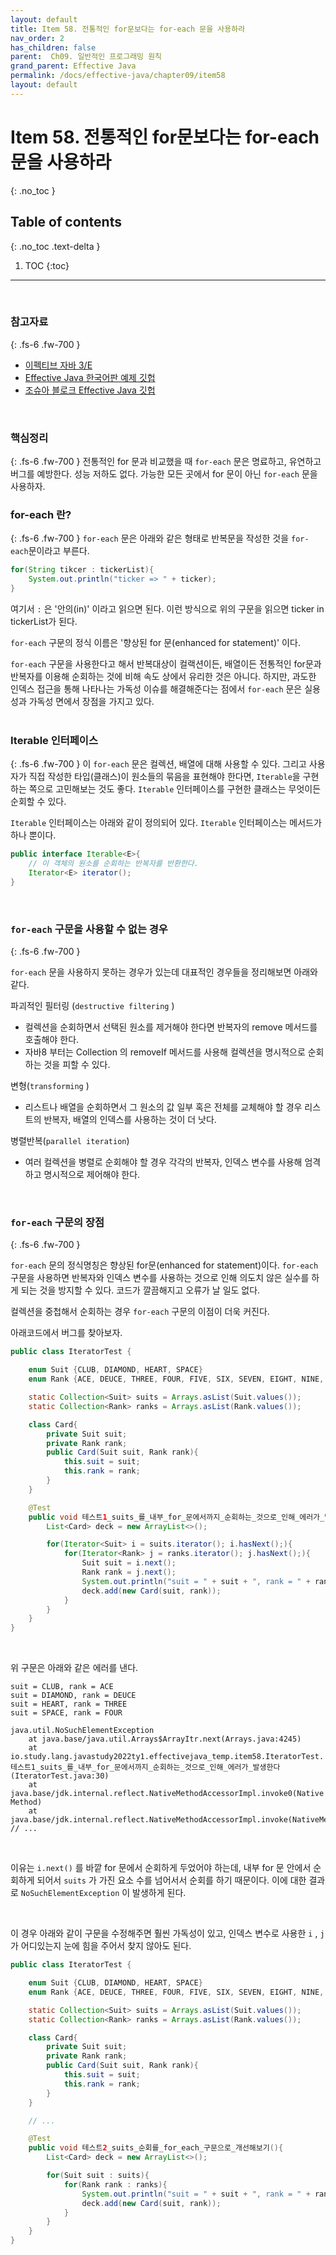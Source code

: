 ```yaml
---
layout: default
title: Item 58. 전통적인 for문보다는 for-each 문을 사용하라 
nav_order: 2
has_children: false
parent:  Ch09. 일반적인 프로그래밍 원칙
grand_parent: Effective Java
permalink: /docs/effective-java/chapter09/item58
layout: default
---
```




# Item 58. 전통적인 for문보다는 for-each 문을 사용하라 
{: .no_toc }

## Table of contents
{: .no_toc .text-delta }

1. TOC
{:toc}

---

<br>

### 참고자료
{: .fs-6 .fw-700 }

- [이펙티브 자바 3/E](http://www.yes24.com/Product/Goods/65551284)
- [Effective Java 한국어판 예제 깃헙](https://github.com/WegraLee)
- [조슈아 블로크 Effective Java 깃헙](https://github.com/jbloch/effective-java-3e-source-code/tree/master/src/effectivejava)
  <br>

<br>



### 핵심정리
{: .fs-6 .fw-700 }
전통적인 for 문과 비교했을 때 `for-each` 문은 명료하고, 유연하고 버그를 예방한다. 성능 저하도 없다. 가능한 모든 곳에서 for 문이 아닌 `for-each` 문을 사용하자.
<br>

### for-each 란?
{: .fs-6 .fw-700 }
`for-each` 문은 아래와 같은 형태로 반복문을 작성한 것을 `for-each`문이라고 부른다.

```java
for(String tikcer : tickerList){
	System.out.println("ticker => " + ticker);
}
```

여기서 `:` 은 '안의(in)' 이라고 읽으면 된다. 이런 방식으로 위의 구문을 읽으면 ticker in tickerList가 된다.<br>

`for-each` 구문의 정식 이름은 '향상된 for 문(enhanced for statement)' 이다.<br>

`for-each` 구문을 사용한다고 해서 반복대상이 컬랙션이든, 배열이든 전통적인 for문과 반복자를 이용해 순회하는 것에 비해 속도 상에서 유리한 것은 아니다. 하지만, 과도한 인덱스 접근을 통해 나타나는 가독성 이슈를 해결해준다는 점에서 `for-each` 문은 실용성과 가독성 면에서 장점을 가지고 있다.<br>
<br>

### Iterable 인터페이스
{: .fs-6 .fw-700 }
이 `for-each` 문은 컬렉션, 배열에 대해 사용할 수 있다. 그리고 사용자가 직접 작성한 타입(클래스)이 원소들의 묶음을 표현해야 한다면, `Iterable`을 구현하는 쪽으로 고민해보는 것도 좋다. `Iterable` 인터페이스를 구현한 클래스는 무엇이든 순회할 수 있다.<br>

`Iterable` 인터페이스는 아래와 같이 정의되어 있다. `Iterable` 인터페이스는 메서드가 하나 뿐이다.<br>

```java
public interface Iterable<E>{
    // 이 객체의 원소를 순회하는 반복자를 반환한다.
    Iterator<E> iterator();
}
```

<br>

### `for-each` 구문을 사용할 수 없는 경우
{: .fs-6 .fw-700 }

`for-each` 문을 사용하지 못하는 경우가 있는데 대표적인 경우들을 정리해보면 아래와 같다.

파괴적인 필터링 (`destructive filtering` )

- 컬렉션을 순회하면서 선택된 원소를 제거해야 한다면 반복자의 remove 메서드를 호출해야 한다.
- 자바8 부터는 Collection 의 removeIf 메서드를 사용해 컬렉션을 명시적으로 순회하는 것을 피할 수 있다.

변형(`transforming` )

- 리스트나 배열을 순회하면서 그 원소의 값 일부 혹은 전체를 교체해야 할 경우 리스트의 반복자, 배열의 인덱스를 사용하는 것이 더 낫다.

병렬반복(`parallel iteration`)

- 여러 컬렉션을 병렬로 순회해야 할 경우 각각의 반복자, 인덱스 변수를 사용해 엄격하고 명시적으로 제어해야 한다.

<br>

### `for-each` 구문의 장점
{: .fs-6 .fw-700 }

`for-each` 문의 정식명칭은 향상된 for문(enhanced for statement)이다. `for-each` 구문을 사용하면 반복자와 인덱스 변수를 사용하는 것으로 인해 의도치 않은 실수를 하게 되는 것을 방지할 수 있다. 코드가 깔끔해지고 오류가 날 일도 없다.<br>

컬렉션을 중첩해서 순회하는 경우 `for-each` 구문의 이점이 더욱 커진다.<br>

아래코드에서 버그를 찾아보자.<br>
```java
public class IteratorTest {

    enum Suit {CLUB, DIAMOND, HEART, SPACE}
    enum Rank {ACE, DEUCE, THREE, FOUR, FIVE, SIX, SEVEN, EIGHT, NINE, TEN, JACK, QUEEN, KING}

    static Collection<Suit> suits = Arrays.asList(Suit.values());
    static Collection<Rank> ranks = Arrays.asList(Rank.values());

    class Card{
        private Suit suit;
        private Rank rank;
        public Card(Suit suit, Rank rank){
            this.suit = suit;
            this.rank = rank;
        }
    }

    @Test
    public void 테스트1_suits_를_내부_for_문에서까지_순회하는_것으로_인해_에러가_발생한다(){
        List<Card> deck = new ArrayList<>();

        for(Iterator<Suit> i = suits.iterator(); i.hasNext();){
            for(Iterator<Rank> j = ranks.iterator(); j.hasNext();){
                Suit suit = i.next();
                Rank rank = j.next();
                System.out.println("suit = " + suit + ", rank = " + rank);
                deck.add(new Card(suit, rank));
            }
        }
    }
}
```
<br>

위 구문은 아래와 같은 에러를 낸다.

```plain
suit = CLUB, rank = ACE
suit = DIAMOND, rank = DEUCE
suit = HEART, rank = THREE
suit = SPACE, rank = FOUR

java.util.NoSuchElementException
	at java.base/java.util.Arrays$ArrayItr.next(Arrays.java:4245)
	at io.study.lang.javastudy2022ty1.effectivejava_temp.item58.IteratorTest.테스트1_suits_를_내부_for_문에서까지_순회하는_것으로_인해_에러가_발생한다(IteratorTest.java:30)
	at java.base/jdk.internal.reflect.NativeMethodAccessorImpl.invoke0(Native Method)
	at java.base/jdk.internal.reflect.NativeMethodAccessorImpl.invoke(NativeMethodAccessorImpl.java:77)
// ...
```

<br>

이유는 `i.next()` 를 바깥 for 문에서 순회하게 두었어야 하는데, 내부 for 문 안에서 순회하게 되어서 `suits` 가 가진 요소 수를 넘어서서 순회를 하기 때문이다. 이에 대한 결과로 `NoSuchElementException` 이 발생하게 된다.<br>

<br>

이 경우 아래와 같이 구문을 수정해주면 훨씬 가독성이 있고, 인덱스 변수로 사용한 `i` , `j` 가 어디있는지 눈에 힘을 주어서 찾지 않아도 된다.<br>

```java
public class IteratorTest {

    enum Suit {CLUB, DIAMOND, HEART, SPACE}
    enum Rank {ACE, DEUCE, THREE, FOUR, FIVE, SIX, SEVEN, EIGHT, NINE, TEN, JACK, QUEEN, KING}

    static Collection<Suit> suits = Arrays.asList(Suit.values());
    static Collection<Rank> ranks = Arrays.asList(Rank.values());

    class Card{
        private Suit suit;
        private Rank rank;
        public Card(Suit suit, Rank rank){
            this.suit = suit;
            this.rank = rank;
        }
    }

	// ... 

    @Test
    public void 테스트2_suits_순회를_for_each_구문으로_개선해보기(){
        List<Card> deck = new ArrayList<>();

        for(Suit suit : suits){
            for(Rank rank : ranks){
                System.out.println("suit = " + suit + ", rank = " + rank);
                deck.add(new Card(suit, rank));
            }
        }
    }
}
```